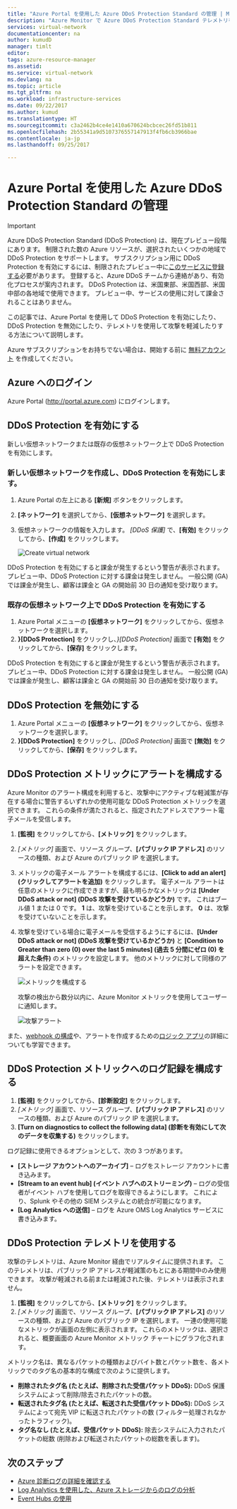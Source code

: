 ```yaml
---
title: "Azure Portal を使用した Azure DDoS Protection Standard の管理 | Microsoft Docs"
description: "Azure Monitor で Azure DDoS Protection Standard テレメトリを使用して攻撃を軽減する方法について説明します。"
services: virtual-network
documentationcenter: na
author: kumudD
manager: timlt
editor: 
tags: azure-resource-manager
ms.assetid: 
ms.service: virtual-network
ms.devlang: na
ms.topic: article
ms.tgt_pltfrm: na
ms.workload: infrastructure-services
ms.date: 09/22/2017
ms.author: kumud
ms.translationtype: HT
ms.sourcegitcommit: c3a2462b4ce4e1410a670624bcbcec26fd51b811
ms.openlocfilehash: 2b55341a9d5107376557147913f4fb6cb3966bae
ms.contentlocale: ja-jp
ms.lasthandoff: 09/25/2017

---
```


# <a name="manage-azure-ddos-protection-standard-using-the-azure-portal"></a>Azure Portal を使用した Azure DDoS Protection Standard の管理

>[!IMPORTANT]
>Azure DDoS Protection Standard (DDoS Protection) は、現在プレビュー段階にあります。 制限された数の Azure リソースが、選択されたいくつかの地域で DDoS Protection をサポートします。 サブスクリプション用に DDoS Protection を有効にするには、制限されたプレビュー中に[このサービスに登録する](http://aka.ms/ddosprotection)必要があります。 登録すると、Azure DDoS チームから連絡があり、有効化プロセスが案内されます。 DDoS Protection は、米国東部、米国西部、米国中部の各地域で使用できます。 プレビュー中、サービスの使用に対して課金されることはありません。

この記事では、Azure Portal を使用して DDoS Protection を有効にしたり、DDoS Protection を無効にしたり、テレメトリを使用して攻撃を軽減したりする方法について説明します。 

Azure サブスクリプションをお持ちでない場合は、開始する前に [無料アカウント](https://azure.microsoft.com/free/?WT.mc_id=A261C142F) を作成してください。

## <a name="log-in-to-azure"></a>Azure へのログイン

Azure Portal (http://portal.azure.com) にログインします。

## <a name="enable-ddos-protection"></a>DDoS Protection を有効にする

新しい仮想ネットワークまたは既存の仮想ネットワーク上で DDoS Protection を有効にします。

### <a name="create-a-new-virtual-network-and-enable-ddos-protection"></a>新しい仮想ネットワークを作成し、DDoS Protection を有効にします。

1. Azure Portal の左上にある **[新規]** ボタンをクリックします。
2. **[ネットワーク]** を選択してから、**[仮想ネットワーク]** を選択します。
3. 仮想ネットワークの情報を入力します。 *[DDoS 保護]* で、**[有効]** をクリックしてから、**[作成]** をクリックします。

    ![Create virtual network](./media/ddos-protection-manage-portal/ddos-create-vnet.png)   

DDoS Protection を有効にすると課金が発生するという警告が表示されます。 プレビュー中、DDoS Protection に対する課金は発生しません。 一般公開 (GA) では課金が発生し、顧客は課金と GA の開始前 30 日の通知を受け取ります。

### <a name="enable-ddos-protection-on-an-existing-virtual-network"></a>既存の仮想ネットワーク上で DDoS Protection を有効にする 

1. Azure Portal メニューの **[仮想ネットワーク]** をクリックしてから、仮想ネットワークを選択します。
2. **}[DDoS Protection]** をクリックし、*}[DDoS Protection]* 画面で **[有効]** をクリックしてから、**[保存]** をクリックします。 

DDoS Protection を有効にすると課金が発生するという警告が表示されます。 プレビュー中、DDoS Protection に対する課金は発生しません。 一般公開 (GA) では課金が発生し、顧客は課金と GA の開始前 30 日の通知を受け取ります。

## <a name="disable-ddos-protection"></a>DDoS Protection を無効にする

1. Azure Portal メニューの **[仮想ネットワーク]** をクリックしてから、仮想ネットワークを選択します。
2. **}[DDoS Protection]** をクリックし、*[DDoS Protection]* 画面で **[無効]** をクリックしてから、**[保存]** をクリックします。

## <a name="configure-alerts-on-ddos-protection-metrics"></a>DDoS Protection メトリックにアラートを構成する

Azure Monitor のアラート構成を利用すると、攻撃中にアクティブな軽減策が存在する場合に警告するいずれかの使用可能な DDoS Protection メトリックを選択できます。 これらの条件が満たされると、指定されたアドレスでアラート電子メールを受信します。

1. **[監視]** をクリックしてから、**[メトリック]** をクリックします。
2. *[メトリック]* 画面で、リソース グループ、**[パブリック IP アドレス]** のリソースの種類、および Azure のパブリック IP を選択します。
3. メトリックの電子メール アラートを構成するには、**[Click to add an alert] (クリックしてアラートを追加)** をクリックします。 電子メール アラートは任意のメトリックに作成できますが、最も明らかなメトリックは **[Under DDoS attack or not] (DDoS 攻撃を受けているかどうか)** です。 これはブール値 1 または 0 です。 **1** は、攻撃を受けていることを示します。 **0** は、攻撃を受けていないことを示します。
4. 攻撃を受けている場合に電子メールを受信するようにするには、**[Under DDoS attack or not] (DDoS 攻撃を受けているかどうか)** と **[Condition to Greater than zero (0) over the last 5 minutes] (過去 5 分間にゼロ (0) を超えた条件)** のメトリックを設定します。 他のメトリックに対して同様のアラートを設定できます。

    ![メトリックを構成する](./media/ddos-protection-manage-portal/ddos-metrics.png)

    攻撃の検出から数分以内に、Azure Monitor メトリックを使用してユーザーに通知します。

    ![攻撃アラート](./media/ddos-protection-manage-portal/ddos-alert.png) 

また、[webhook の構成](../monitoring-and-diagnostics/insights-webhooks-alerts.md)や、アラートを作成するための[ロジック アプリ](../logic-apps/logic-apps-what-are-logic-apps.md)の詳細についても学習できます。

## <a name="configure-logging-on-ddos-protection-metrics"></a>DDoS Protection メトリックへのログ記録を構成する

1. **[監視]** をクリックしてから、**[診断設定]** をクリックします。
2. *[メトリック]* 画面で、リソース グループ、**[パブリック IP アドレス]** のリソースの種類、および Azure のパブリック IP を選択します。
3. **[Turn on diagnostics to collect the following data] (診断を有効にして次のデータを収集する)** をクリックします。

ログ記録に使用できるオプションとして、次の 3 つがあります。

- **[ストレージ アカウントへのアーカイブ]**  – ログをストレージ アカウントに書き込みます。
- **[Stream to an event hub] (イベント ハブへのストリーミング)** – ログの受信者がイベント ハブを使用してログを取得できるようにします。 これにより、Splunk やその他の SIEM システムとの統合が可能になります。
- **[Log Analytics への送信]** – ログを Azure OMS Log Analytics サービスに書き込みます。

## <a name="use-ddos-protection-telemetry"></a>DDoS Protection テレメトリを使用する

攻撃のテレメトリは、Azure Monitor 経由でリアルタイムに提供されます。 このテレメトリは、パブリック IP アドレスが軽減策のもとにある期間中のみ使用できます。 攻撃が軽減される前または軽減された後、テレメトリは表示されません。

1. **[監視]** をクリックしてから、**[メトリック]** をクリックします。 
2. *[メトリック]* 画面で、リソース グループ、**[パブリック IP アドレス]** のリソースの種類、および Azure のパブリック IP を選択します。 一連の使用可能なメトリックが画面の左側に表示されます。 これらのメトリックは、選択されると、概要画面の Azure Monitor メトリック チャートにグラフ化されます。 

メトリック名は、異なるパケットの種類およびバイト数とパケット数を、各メトリックでのタグ名の基本的な構成で次のように提供します。

- **削除されたタグ名 (たとえば、削除された受信パケット DDoS):** DDoS 保護システムによって削除/除去されたパケットの数。
- **転送されたタグ名 (たとえば、転送された受信パケット DDoS):** DDoS システムによって宛先 VIP に転送されたパケットの数 (フィルター処理されなかったトラフィック)。
- **タグ名なし (たとえば、受信パケット DDoS):** 除去システムに入力されたパケットの総数 (削除および転送されたパケットの総数を表します)。

## <a name="next-steps"></a>次のステップ

- [Azure 診断ログの詳細を確認する](../monitoring-and-diagnostics/monitoring-overview-of-diagnostic-logs.md)
- [Log Analytics を使用した、Azure ストレージからのログの分析](../log-analytics/log-analytics-azure-storage.md)
- [Event Hubs の使用](../event-hubs/event-hubs-csharp-ephcs-getstarted.md)
